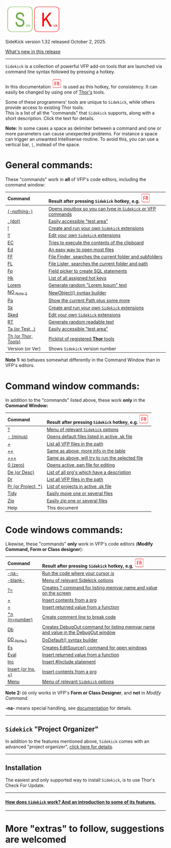 
[![How Sidekick works](documents/Images/SKLogo.png)](documents/skhow.md)

SideKick version 1.32 released October 2, 2025.

[What's new in this release](Change%20Log.md)

***
`Sidekick` is a collection of powerful VFP add-on tools that are launched via command line syntax followed by pressing a hotkey.

In this documentation ![`F8`](documents/Images/F8.png) is used as this hotkey, for consistency. It can easily be changed by using one of [Thor's](https://github.com/VFPX/Thor) tools.

Some of these programmers' tools are unique to `Sidekick`, while others provide access to existing Thor tools.  
This is a list of all the "commands" that `Sidekick` supports, along with a short description. Click the text for details.

**Note:** In some cases a space as delimiter between a command and one or more parameters can cause unexpected problems. For instance a space can trigger an unwanted Intellisense routine. To avoid this, you can use a vertical bar, `|`, instead of the space.

# General commands: 

These "commands" work in **all** of VFP's code editors, including the command window:

|Command | Result after pressing `Sidekick` hotkey, e.g. ![`F8`](documents/Images/F8.png)|
|:--|:-------------|
|[(-nothing-)](documents/skf8.md)| [Opens inputbox so you can type in `Sidekick` or VFP commands](documents\skf8.md)| 
|[. (dot)](documents/skta.md)| [Easily accessible "test area"](documents/skta.md)| 
|[!](documents/skext.md)| [Create and run your own `Sidekick` extensions](documents/skext.md)|
|[!!](documents/skext.md#paned)| [Edit your own `Sidekick` extensions](documents/skext.md#paned)|
|[EC](documents/skec.md)|[Tries to execute the contents of the clipboard](documents/skec.md)|
|[Ed](documents/sked.md)| [An easy way to open most files](documents/sked.md)|
|[FF](documents/skff.md)| [File Finder, searches the current folder and subfolders](documents/skff.md)|
|[FL](documents/skfl.md)| [File Lister, searches the current folder and path](documents/skff.md)|
|[Fp](documents/skfp.md)| [Field picker to create SQL statements](documents/skfp.md)|
|[Hk](documents/skhk.md) |[List of all assigned hot keys](documents/skhk.md)|
|[Lorem](documents/skrt.md) | [Generate random "Lorem Ipsum" text](documents/skrt.md)|
|[NO <sub>Note 1</sub>](documents/skno.md)     |[NewObject() syntax builder](documents/skno.md)|
|[Pa](documents/skpa.md) | [Show the current Path plus some more](documents/skpa.md)|
|[Sk](documents/skext.md) | [Create and run your own `Sidekick` extensions](documents/skext.md)|
|[Sked](documents/skext.md#paned) | [Edit your own `Sidekick` extensions](documents/skext.md#paned)|
|[RT](documents/skrt.md) | [Generate random readable text](documents/skrt.md)|
|[Ta (or Test, .)](documents/skta.md)| [Easily accessible "test area"](documents/skta.md)|
|[Th (or Thor, Tools)](documents/skth.md) | [Picklist of registered **Thor** tools](documents/skth.md)|
|Version (or Ver) | Shows `Sidekick` version number|

**Note 1:** `NO` behaves somewhat differently in the Command Window than in VFP's editors.

# Command window commands: 

In addition to the "commands" listed above, these work **only** in the **Command Window:**

|Command |Result after pressing `Sidekick` hotkey, e.g. ![`F8`](documents/Images/F8.png)|
|:--|:-------------|
|[? ](documents/skmnu.md)  | [Menu of relevant `Sidekick` options](documents/skmnu.md)|
|[- (minus)](documents/skorg.md)  | [Opens default files listed in active .sk file](documents/skorg.md)|
|[+](documents/skdir.md)  |[List all VFP files in the path](documents/skdir.md)|
|[++](documents/skdir.md#dirc)  | [Same as above, more info in the table](documents/skdir.md#dirc)|
|[+++](documents/skdir.md#dirc)  | [Same as above, will try to run the selected file](documents/skdir.md#dirc)|
|[0 (zero)](documents/skorg.md) | [Opens active .pan file for editing](documents/skorg.md)|
|[De (or Desc)](documents/skdesc.md)| [List of all prg's which have a description](documents/skdesc.md)|
|[Dr](documents/skdir.md)  |[List all VFP files in the path](documents/skdir.md)|
|[Pr (or Project, *)](documents/skorg.md#proj) | [List of projects in active .sk file](documents/skorg.md#proj)|
|[Tidy](documents/sktidy.md)  | [Easily move one or several files ](documents/sktidy.md)|
|[Zip](documents/skzip.md)  | [Easily zip one or several files ](documents/skzip.md)|
|Help |This document|

# Code windows commands:
Likewise, these "commands" **only** work in VFP's code editors (**Modify Command, Form or Class designer**):

|Command | Result after pressing `Sidekick` hotkey, e.g. ![`F8`](documents/Images/F8.png)|
|:--|:-------------|
|[-na-](documents/skrc.md)  | [Run the code where your cursor is](documents/skrc.md)|
|[-blank-](documents/skmnu.md)  | [Menu of relevant Sidekick options](documents/skmnu.md)|
| [?= ](documents/skdb.md)|[Creates ? command for listing memvar name and value on the screen](documents/skdb.md)|
|[+ ](documents/skins.md)| [Insert contents from a prg](documents/skins.md)|
|[=](documents/skeval.md)| [Insert returned value from a function](documents/skeval.md)|
| [*n (n=number) ](documents/skcomm.md)|[Create comment line to break code](documents/skcomm.md) | 
|[Db](documents/skdb.md) | [Creates DebugOut command for listing memvar name and value in the DebugOut window](documents/skdb.md)|
|[DD <sub>Note 2</sub>](documents/skdd.md)     | [DoDefault() syntax builder](documents/skdd.md)|
|[Es](documents/skes.md)| [Creates EditSource() command for open windows](documents/skes.md)|
|[Eval](documents/skeval.md)|[Insert returned value from a function](documents/skeval.md)|
|[Inc](documents/skinc.md)| [Insert #Include statement](documents/skinc.md)|
|[Insert (or Ins, +)](documents/skins.md) | [Insert contents from a prg](documents/skins.md)|
|[Menu](documents/skmnu.md)  | [Menu of relevant `Sidekick` options](documents/skmnu.md)|

**Note 2:** `DD` only works in VFP's **Form or Class Designer**, and **not** in *Modify Command*.

**-na-** means special handling, see [documentation](documents/skrc.md) for details.

-----------------------

## `Sidekick` "Project Organizer"

In addition to the features mentioned above, `Sidekick` comes with an advanced "project organizer", [click here for details](documents/skorg.md).

----------------------  

## Installation
  
The easiest and only supported way to install `Sidekick`, is to use Thor's Check For Update.

---------------------

#### [How does `Sidekick` work? And an introduction to some of its features.](documents/skhow.md)

--------------

# More "extras" to follow, suggestions are welcomed

